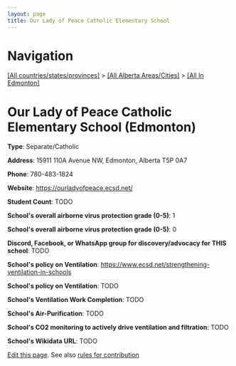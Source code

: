 ```yaml
---
layout: page
title: Our Lady of Peace Catholic Elementary School
---
```

# Navigation

[[All countries/states/provinces]](../../..) > [[All Alberta Areas/Cities]](../..) > [[All In Edmonton]](..)

# Our Lady of Peace Catholic Elementary School (Edmonton)

**Type**: Separate/Catholic

**Address**: 15911 110A Avenue NW, Edmonton, Alberta T5P 0A7

**Phone**: 780-483-1824

**Website**: <https://ourladyofpeace.ecsd.net/>

**Student Count**: TODO

**School's overall airborne virus protection grade (0-5)**: 1

**School's overall airborne virus protection grade (0-5)**: 0

**Discord, Facebook, or WhatsApp group for discovery/advocacy for THIS school**: TODO

**School's policy on Ventilation**: <https://www.ecsd.net/strengthening-ventilation-in-schools>

**School's policy on Ventilation**: TODO

**School's Ventilation Work Completion**: TODO

**School's Air-Purification**: TODO

**School's CO2 monitoring to actively drive ventilation and filtration**: TODO

**School's Wikidata URL**: TODO


[Edit this page](https://github.com/ventilate-schools/AB/edit/main/./Edmonton/Our_Lady_of_Peace_Catholic_Elementary_School.md). See also [rules for contribution](../../../contribution-rules/)